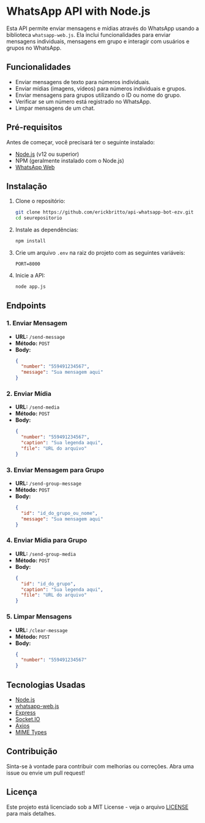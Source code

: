 # WhatsApp API with Node.js

Esta API permite enviar mensagens e mídias através do WhatsApp usando a biblioteca `whatsapp-web.js`. Ela inclui funcionalidades para enviar mensagens individuais, mensagens em grupo e interagir com usuários e grupos no WhatsApp.

## Funcionalidades

- Enviar mensagens de texto para números individuais.
- Enviar mídias (imagens, vídeos) para números individuais e grupos.
- Enviar mensagens para grupos utilizando o ID ou nome do grupo.
- Verificar se um número está registrado no WhatsApp.
- Limpar mensagens de um chat.

## Pré-requisitos

Antes de começar, você precisará ter o seguinte instalado:

- [Node.js](https://nodejs.org/) (v12 ou superior)
- NPM (geralmente instalado com o Node.js)
- [WhatsApp Web](https://web.whatsapp.com/)

## Instalação

1. Clone o repositório:

   ```bash
   git clone https://github.com/erickbritto/api-whatsapp-bot-ezv.git
   cd seurepositorio
   ```

2. Instale as dependências:

   ```bash
   npm install
   ```

3. Crie um arquivo `.env` na raiz do projeto com as seguintes variáveis:

   ```plaintext
   PORT=8000
   ```

4. Inicie a API:

   ```bash
   node app.js
   ```

## Endpoints

### 1. Enviar Mensagem

- **URL:** `/send-message`
- **Método:** `POST`
- **Body:**
  ```json
  {
    "number": "559491234567",
    "message": "Sua mensagem aqui"
  }
  ```

### 2. Enviar Mídia

- **URL:** `/send-media`
- **Método:** `POST`
- **Body:**
  ```json
  {
    "number": "559491234567",
    "caption": "Sua legenda aqui",
    "file": "URL do arquivo"
  }
  ```

### 3. Enviar Mensagem para Grupo

- **URL:** `/send-group-message`
- **Método:** `POST`
- **Body:**
  ```json
  {
    "id": "id_do_grupo_ou_nome",
    "message": "Sua mensagem aqui"
  }
  ```

### 4. Enviar Mídia para Grupo

- **URL:** `/send-group-media`
- **Método:** `POST`
- **Body:**
  ```json
  {
    "id": "id_do_grupo",
    "caption": "Sua legenda aqui",
    "file": "URL do arquivo"
  }
  ```

### 5. Limpar Mensagens

- **URL:** `/clear-message`
- **Método:** `POST`
- **Body:**
  ```json
  {
    "number": "559491234567"
  }
  ```

## Tecnologias Usadas

- [Node.js](https://nodejs.org/)
- [whatsapp-web.js](https://github.com/pavlishewhatsapp/web.js)
- [Express](https://expressjs.com/)
- [Socket.IO](https://socket.io/)
- [Axios](https://axios-http.com/)
- [MIME Types](https://www.npmjs.com/package/mime-types)

## Contribuição

Sinta-se à vontade para contribuir com melhorias ou correções. Abra uma issue ou envie um pull request!

## Licença

Este projeto está licenciado sob a MIT License - veja o arquivo [LICENSE](LICENSE) para mais detalhes.
